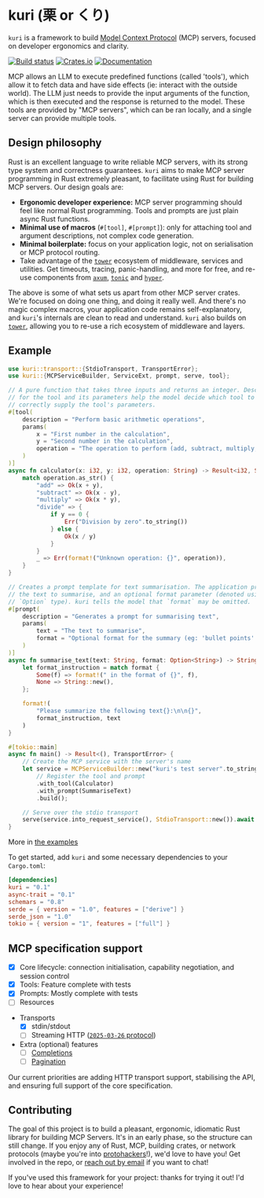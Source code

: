 # kuri (栗 or くり)

`kuri` is a framework to build [Model Context Protocol][mcp-docs] (MCP) servers, focused on developer ergonomics and clarity.

[![Build status](https://github.com/itsaphel/kuri/actions/workflows/ci.yml/badge.svg)](https://github.com/itsaphel/kuri/actions/workflows/ci.yml)
[![Crates.io](https://img.shields.io/crates/v/kuri)](https://crates.io/crates/kuri)
[![Documentation](https://docs.rs/kuri/badge.svg)](https://docs.rs/kuri)

MCP allows an LLM to execute predefined functions (called 'tools'), which allow it to fetch data and have side effects (ie: interact with the outside world). The LLM just needs to provide the input arguments of the function, which is then executed and the response is returned to the model. These tools are provided by "MCP servers", which can be ran locally, and a single server can provide multiple tools.

## Design philosophy

Rust is an excellent language to write reliable MCP servers, with its strong type system and correctness guarantees. `kuri` aims to make MCP server programming in Rust extremely pleasant, to facilitate using Rust for building MCP servers. Our design goals are:

- **Ergonomic developer experience:** MCP server programming should feel like normal Rust programming. Tools and prompts are just plain async Rust functions.
- **Minimal use of macros** (`#[tool]`, `#[prompt]`): only for attaching tool and argument descriptions, not complex code generation.
- **Minimal boilerplate:** focus on your application logic, not on serialisation or MCP protocol routing.
- Take advantage of the [`tower`] ecosystem of middleware, services and utilities. Get timeouts, tracing, panic-handling, and more for free, and re-use components from [`axum`], [`tonic`] and [`hyper`].

The above is some of what sets us apart from other MCP server crates. We're focused on doing one thing, and doing it really well. And there's no magic complex macros, your application code remains self-explanatory, and `kuri`'s internals are clean to read and understand. `kuri` also builds on [`tower`], allowing you to re-use a rich ecosystem of middleware and layers.

## Example

```rust
use kuri::transport::{StdioTransport, TransportError};
use kuri::{MCPServiceBuilder, ServiceExt, prompt, serve, tool};

// A pure function that takes three inputs and returns an integer. Descriptions
// for the tool and its parameters help the model decide which tool to use, and
// correctly supply the tool's parameters.
#[tool(
    description = "Perform basic arithmetic operations",
    params(
        x = "First number in the calculation",
        y = "Second number in the calculation",
        operation = "The operation to perform (add, subtract, multiply, divide)"
    )
)]
async fn calculator(x: i32, y: i32, operation: String) -> Result<i32, String> {
    match operation.as_str() {
        "add" => Ok(x + y),
        "subtract" => Ok(x - y),
        "multiply" => Ok(x * y),
        "divide" => {
            if y == 0 {
                Err("Division by zero".to_string())
            } else {
                Ok(x / y)
            }
        }
        _ => Err(format!("Unknown operation: {}", operation)),
    }
}

// Creates a prompt template for text summarisation. The application provides
// the text to summarise, and an optional format parameter (denoted using Rust's
// `Option` type). kuri tells the model that `format` may be omitted.
#[prompt(
    description = "Generates a prompt for summarising text",
    params(
        text = "The text to summarise",
        format = "Optional format for the summary (eg: 'bullet points' or 'Shakespeare')"
    )
)]
async fn summarise_text(text: String, format: Option<String>) -> String {
    let format_instruction = match format {
        Some(f) => format!(" in the format of {}", f),
        None => String::new(),
    };

    format!(
        "Please summarize the following text{}:\n\n{}",
        format_instruction, text
    )
}

#[tokio::main]
async fn main() -> Result<(), TransportError> {
    // Create the MCP service with the server's name
    let service = MCPServiceBuilder::new("kuri's test server".to_string())
        // Register the tool and prompt
        .with_tool(Calculator)
        .with_prompt(SummariseText)
        .build();

    // Serve over the stdio transport
    serve(service.into_request_service(), StdioTransport::new()).await
}
```

More in [the examples]

To get started, add `kuri` and some necessary dependencies to your `Cargo.toml`:

```toml
[dependencies]
kuri = "0.1"
async-trait = "0.1"
schemars = "0.8"
serde = { version = "1.0", features = ["derive"] }
serde_json = "1.0"
tokio = { version = "1", features = ["full"] }
```

## MCP specification support

- [x] Core lifecycle: connection initialisation, capability negotiation, and session control
- [x] Tools: Feature complete with tests
- [x] Prompts: Mostly complete with tests
- [ ] Resources
- Transports
  - [x] stdin/stdout
  - [ ] Streaming HTTP ([`2025-03-26` protocol])
- Extra (optional) features
  - [ ] [Completions][mcp-completions]
  - [ ] [Pagination][mcp-pagination]

Our current priorities are adding HTTP transport support, stabilising the API, and ensuring full support of the core specification.

## Contributing

The goal of this project is to build a pleasant, ergonomic, idiomatic Rust library for building MCP Servers. It's in an early phase, so the structure can still change. If you enjoy any of Rust, MCP, building crates, or network protocols (maybe you're into [protohackers](https://protohackers.com/)!), we'd love to have you! Get involved in the repo, or [reach out by email](mailto:aphel@indices.io) if you want to chat!

If you've used this framework for your project: thanks for trying it out! I'd love to hear about your experience!

[`hyper`]: https://github.com/hyperium/hyper
[`tonic`]: https://github.com/hyperium/tonic
[`tower`]: https://github.com/tower-rs/tower
[`axum`]: https://github.com/tokio-rs/axum
[`actix`]: https://github.com/actix/actix-web
[mcp-docs]: https://modelcontextprotocol.io
[the examples]: examples/
[`2025-03-26` protocol]: https://modelcontextprotocol.io/specification/2025-03-26/basic/transports#streamable-http
[mcp-completions]: https://modelcontextprotocol.io/specification/2025-03-26/server/utilities/completion
[mcp-pagination]: https://spec.modelcontextprotocol.io/specification/2025-03-26/server/utilities/pagination/
